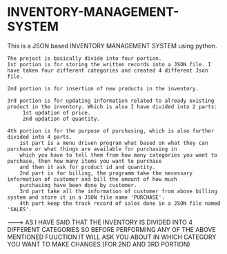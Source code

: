 # INVENTORY-MANAGEMENT-SYSTEM

This is a JSON based INVENTORY MANAGEMENT SYSTEM using python.


    The project is basically divide into four portion.
    1st portion is for storing the written records into a JSON file. I have taken four different categories and created 4 different Json file.
    
    2nd portion is for insertion of new products in the inventory. 
    
    3rd portion is for updating information related to already existing product in the inventory. Which is also I have divided into 2 parts:
         1st updation of price.
         2nd updation of quantity.
      
    4th portion is for the purpose of purchasing, which is also further divided into 4 parts.
        1st part is a menu driven program what based on what they can purchase or what things are available for purchasing in 
        which you have to tell them from how many categories you want to purchase, then how many items you want to purchase 
        and then it ask for product id and quantity.
        2nd part is for billing, the programm take the necessary information of customer and bill the amount of how much 
        purchasing have been done by customer.
        3rd part take all the information of customer from above billing system and store it in a JSON file name 'PURCHASE'.
        4th part keep the track record of sales done in a JSON file named 'SALES'.
        
  ---> AS I HAVE SAID THAT THE INVENTORY IS DIVIDED INTO 4 DIFFERENT CATEGORIES SO BEFORE PERFORMING ANY OF THE ABOVE MENTIONED FUUCTION IT 
  WILL ASK  YOU ABOUT IN WHICH CATEGORY YOU WANT TO MAKE CHANGES.(FOR 2ND AND 3RD PORTION)
 

